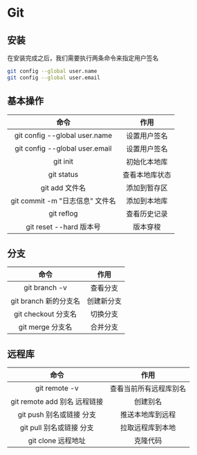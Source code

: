 # Git

## 安装

在安装完成之后，我们需要执行两条命令来指定用户签名

```bash
git config --global user.name
git config --global user.email
```

## 基本操作

|              命令               |      作用      |
| :-----------------------------: | :------------: |
|  git config --global user.name  |  设置用户签名  |
| git config --global user.email  |  设置用户签名  |
|            git init             |  初始化本地库  |
|           git status            | 查看本地库状态 |
|         git add 文件名          |  添加到暂存区  |
| git commit -m "日志信息" 文件名 |  添加到本地库  |
|           git reflog            |  查看历史记录  |
|     git reset --hard 版本号     |    版本穿梭    |

## 分支

|         命令          |    作用    |
| :-------------------: | :--------: |
|     git branch -v     |  查看分支  |
| git branch 新的分支名 | 创建新分支 |
|  git checkout 分支名  |  切换分支  |
|   git merge 分支名    |  合并分支  |

## 远程库

|             命令             |          作用          |
| :--------------------------: | :--------------------: |
|        git remote -v         | 查看当前所有远程库别名 |
| git remote add 别名 远程链接 |        创建别名        |
|   git push 别名或链接 分支   |    推送本地库到远程    |
|   git pull 别名或链接 分支   |    拉取远程库到本地    |
|      git clone 远程地址      |        克隆代码        |


